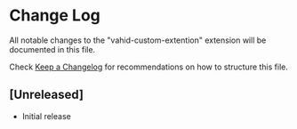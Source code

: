 # Change Log
All notable changes to the "vahid-custom-extention" extension will be documented in this file.

Check [Keep a Changelog](http://keepachangelog.com/) for recommendations on how to structure this file.

## [Unreleased]
- Initial release